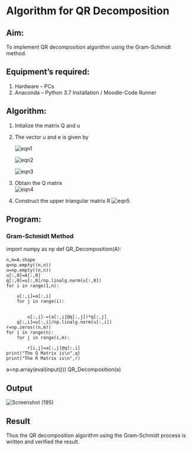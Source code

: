 # Algorithm for QR Decomposition
## Aim:
To implement QR decomposition algorithm using the Gram-Schmidt method.
## Equipment’s required:
1.	Hardware – PCs
2.	Anaconda – Python 3.7 Installation / Moodle-Code Runner
## Algorithm:
1.	Intialize the matrix Q and u
2.	The vector u and e is given by

    ![eqn1](./ex4.jpg)

    ![eqn2](./ex6.jpg)

    ![eqn3](./ex3.jpg)

3.	Obtain the Q matrix   
    ![eqn4](./ex1.jpg)
4.	Construct the upper triangular matrix R
    ![eqn5](./ex2.jpg)



## Program:
### Gram-Schmidt Method
import numpy as np
def QR_Decomposition(A):
    
    n,m=A.shape
    q=np.empty((n,n))
    u=np.empty((n,n))
    u[:,0]=A[:,0]
    q[:,0]=u[:,0]/np.linalg.norm(u[:,0])
    for i in range(1,n):
      
        u[:,i]=a[:,i]
        for j in range(i):
            
          
            u[:,i]-=(a[:,i]@q[:,j])*q[:,j]
        q[:,i]=u[:,i]/np.linalg.norm(u[:,i])
    r=np.zeros((n,m))
    for i in range(n):
        for j in range(i,m):
            
            r[i,j]=a[:,j]@q[:,i]
    print("The Q Matrix is\n",q)
    print("The R Matrix is\n",r)
a=np.array(eval(input()))
QR_Decomposition(a)











## Output
![Screenshot (195)](https://github.com/user-attachments/assets/684d1a69-0ac0-49d2-a294-b5c7ab442570)



## Result
Thus the QR decomposition algorithm using the Gram-Schmidt process is written and verified the result.
